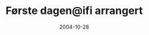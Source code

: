 ---
title: Første dagen@ifi arrangert
tags: dagen
year: 2004
date: 2004-10-28
sources:
  - https://no.wikipedia.org/wiki/Ole-Johan_Dahls_hus Ole-Johan Dahls hus - Wikipedia
view: none
---